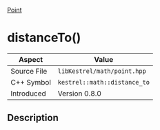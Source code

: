[Point](index)
# distanceTo()
| Aspect | Value |
| --- | --- |
| Source File | `libKestrel/math/point.hpp` |
| C++ Symbol | `kestrel::math::distance_to` |
| Introduced | Version 0.8.0 |
## Description

